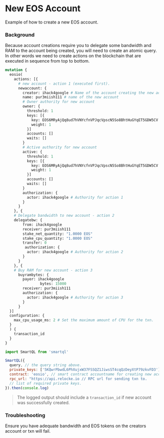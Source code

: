 # New EOS Account

Example of how to create a new EOS account.

### Background

Because account creations require you to delegate some bandwidth and RAM to the account being created, you will need to create an atomic query. In other words we need to create actions on the blockchain that are executed in sequence from top to bottom.

```GraphQL
mutation {
  eosio(
    actions: [{
      # new account - action 1 (executed first).
      newaccount: {
        creator: ihack4google # Name of the account creating the new account
        name: pur3miish111 # name of the new account
      	# Owner authority for new account
        owner: {
          threshold: 1
          keys: [{
            key: EOS6MRyAjQq8ud7hVNYcfnVPJqcVpscN5So8BhtHuGYqET5GDW5CV
            weight: 1
          }]
          accounts: []
          waits: []
        }
        # Active authority for new account
        active: {
          threshold: 1
          keys: [{
            key: EOS6MRyAjQq8ud7hVNYcfnVPJqcVpscN5So8BhtHuGYqET5GDW5CV
            weight: 1
          }]
          accounts: []
          waits: []
        }
        authorization: {
          actor: ihack4google # Authority for action 1
        }
      }
    }, {
    # Delegate bandwidth to new account - action 2
    delegatebw: {
        from: ihack4google
        receiver: pur3miish111
        stake_net_quantity: "1.0000 EOS"
        stake_cpu_quantity: "1.0000 EOS"
        transfer: 0
         authorization: {
          actor: ihack4google # Authority for action 2
        }
      }
    }, {
    # Buy RAM for new account - action 3
      buyrambytes: {
        payer: ihack4google
				bytes: 15000
        receiver: pur3miish111
        authorization: {
          actor: ihack4google # Authority for action 3
        }
      }
  }]
  configuration: {
    max_cpu_usage_ms: 2 # Set the maximum amount of CPU for the txn.
  }
  ) {
    transaction_id
  }
}
```

```js
import SmartQL from 'smartql'

SmartQL({
  query, // the query string above.
  private_keys: ['5KQwrPbwdL6PhXujxW37FSSQZ1JiwsST4cqQzDeyXtP79zkvFD3'],
  contract: 'eosio', // smart contract accountname for creating new account.
  rpc_url: "https://api.relocke.io // RPC url for sending txn to.
  // list of required private keys.
}).then(console.log)
```

> The logged output should include a `transaction_id` if new account was successfully created.

### Troubleshooting

Ensure you have adequate bandwidth and EOS tokens on the creators account or txn will fail.
